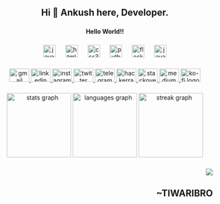 <h2 align="center">Hi 👋 Ankush here, Developer.</h2>

###

<h4 align="center">Hello World!!</h4>

###

<div align="center">
  <img src="https://cdn.jsdelivr.net/gh/devicons/devicon/icons/javascript/javascript-plain.svg" height="29" alt="javascript logo"  />
  <img width="15" />
  <img src="https://cdn.jsdelivr.net/gh/devicons/devicon/icons/html5/html5-plain-wordmark.svg" height="29" alt="html5 logo"  />
  <img width="15" />
  <img src="https://cdn.jsdelivr.net/gh/devicons/devicon/icons/css3/css3-plain-wordmark.svg" height="29" alt="css3 logo"  />
  <img width="15" />
  <img src="https://cdn.jsdelivr.net/gh/devicons/devicon/icons/python/python-original-wordmark.svg" height="29" alt="python logo"  />
  <img width="15" />
  <img src="https://skillicons.dev/icons?i=flask" height="29" alt="flask logo"  />
  <img width="15" />
  <img src="https://cdn.jsdelivr.net/gh/devicons/devicon/icons/java/java-plain-wordmark.svg" height="29" alt="java logo"  />
</div>

###

<div align="center">
  <a href="axbyte@yahoo.com" target="_blank">
    <img src="https://raw.githubusercontent.com/maurodesouza/profile-readme-generator/master/src/assets/icons/social/gmail/default.svg" width="46" height="31" alt="gmail logo"  />
  </a>
  <a href="https://www.linkedin.com/in/ankushbro/" target="_blank">
    <img src="https://raw.githubusercontent.com/maurodesouza/profile-readme-generator/master/src/assets/icons/social/linkedin/default.svg" width="46" height="31" alt="linkedin logo"  />
  </a>
  <a href="https://www.instagram.com/ankush.io/" target="_blank">
    <img src="https://raw.githubusercontent.com/maurodesouza/profile-readme-generator/master/src/assets/icons/social/instagram/default.svg" width="46" height="31" alt="instagram logo"  />
  </a>
  <a href="itter.com/itsankushtiwari" target="_blank">
    <img src="https://raw.githubusercontent.com/maurodesouza/profile-readme-generator/master/src/assets/icons/social/twitter/default.svg" width="46" height="31" alt="twitter logo"  />
  </a>
  <a href="https://t.me/AxByte" target="_blank">
    <img src="https://raw.githubusercontent.com/maurodesouza/profile-readme-generator/master/src/assets/icons/social/telegram/default.svg" width="46" height="31" alt="telegram logo"  />
  </a>
  <a href="https://www.hackerrank.com/ankushtiwari" target="_blank">
    <img src="https://raw.githubusercontent.com/maurodesouza/profile-readme-generator/master/src/assets/icons/social/hackerrank/default.svg" width="46" height="31" alt="hackerrank logo"  />
  </a>
  <a href="https://stackoverflow.com/users/21005066/ankush-tiwari" target="_blank">
    <img src="https://raw.githubusercontent.com/maurodesouza/profile-readme-generator/master/src/assets/icons/social/stackoverflow/default.svg" width="46" height="31" alt="stackoverflow logo"  />
  </a>
  <a href="https://medium.com/@tiwariankush" target="_blank">
    <img src="https://raw.githubusercontent.com/maurodesouza/profile-readme-generator/master/src/assets/icons/social/medium/default.svg" width="46" height="31" alt="medium logo"  />
  </a>
  <a href="https://ko-fi.com/tiwaribro/" target="_blank">
    <img src="https://raw.githubusercontent.com/maurodesouza/profile-readme-generator/master/src/assets/icons/social/ko-fi/default.svg" width="46" height="31" alt="ko-fi logo"  />
  </a>
</div>

###

<div align="center">
  <img src="https://github-readme-stats.vercel.app/api?username=TiwariBro&hide_title=false&hide_rank=true&show_icons=true&include_all_commits=true&count_private=true&disable_animations=false&theme=dracula&locale=en&hide_border=true&order=1" height="150" alt="stats graph"  />
  <img src="https://github-readme-stats.vercel.app/api/top-langs?username=TiwariBro&locale=en&hide_title=false&layout=compact&card_width=320&langs_count=5&theme=dracula&hide_border=true&order=2" height="150" alt="languages graph"  />
  <img src="https://streak-stats.demolab.com?user=TiwariBro&locale=en&mode=daily&theme=dracula&hide_border=true&border_radius=5&order=3" height="150" alt="streak graph"  />
</div>

###

<div align="right">
  <img src="https://profile-counter.glitch.me/TiwariBro/count.svg?"  />
</div>

###

<h2 align="right">~TIWARIBRO</h2>

###
